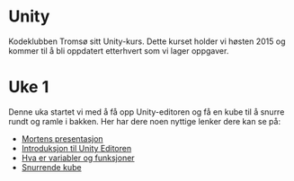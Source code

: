 # Unity
Kodeklubben Tromsø sitt Unity-kurs. Dette kurset holder vi høsten 2015 og kommer
til å bli oppdatert etterhvert som vi lager oppgaver. 

# Uke 1
Denne uka startet vi med å få opp Unity-editoren og få en kube til å snurre
rundt og ramle i bakken. Her har dere noen nyttige lenker dere kan se på:

- [Mortens presentasjon](https://github.com/kodeklubben-tromso/Unity/raw/master/snurrende-kube/Kodeklubben1.pdf)
- [Introduksjon til Unity Editoren](https://unity3d.com/learn/tutorials/modules/beginner/editor/interface-overview?playlist=17090) 
- [Hva er variabler og funksjoner](https://unity3d.com/learn/tutorials/modules/beginner/scripting/variables-and-functions?playlist=17117) 
- [Snurrende kube](unity3d.com/learn/tutorials/modules/beginner/scripting/assignments/spinning-cube) 


